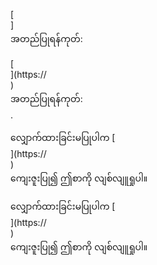 [<br host>]<br action>အတည်ပြုရန်ကုတ်:<br code>

[<br host>](https://<br host>)<br action>အတည်ပြုရန်ကုတ်:<br code>.

လျှောက်ထားခြင်းမပြုပါက [<br host>](https://<br host>)<br action>ကျေးဇူးပြု၍ ဤစာကို လျစ်လျူရှုပါ။

လျှောက်ထားခြင်းမပြုပါက [<br host>](https://<br host>)<br action>ကျေးဇူးပြု၍ ဤစာကို လျစ်လျူရှုပါ။
